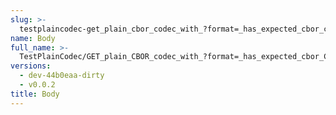 ```yaml
---
slug: >-
  testplaincodec-get_plain_cbor_codec_with_?format=_has_expected_cbor_content-type_and_body_as-is-body
name: Body
full_name: >-
  TestPlainCodec/GET_plain_CBOR_codec_with_?format=_has_expected_cbor_Content-Type_and_body_as-is/Body
versions:
  - dev-44b0eaa-dirty
  - v0.0.2
title: Body
---
```


